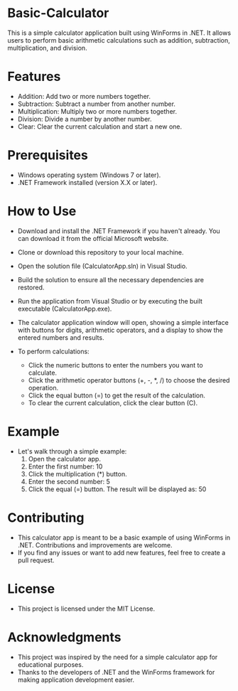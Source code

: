 # Basic-Calculator
This is a simple calculator application built using WinForms in .NET. It allows users to perform basic arithmetic calculations such as addition, subtraction, multiplication, and division.
# Features
* Addition: Add two or more numbers together.
* Subtraction: Subtract a number from another number.
* Multiplication: Multiply two or more numbers together.
* Division: Divide a number by another number.
* Clear: Clear the current calculation and start a new one.

# Prerequisites
* Windows operating system (Windows 7 or later).
* .NET Framework installed (version X.X or later).
# How to Use
* Download and install the .NET Framework if you haven't already. You can download it from the official Microsoft website.
* Clone or download this repository to your local machine.
* Open the solution file (CalculatorApp.sln) in Visual Studio.
* Build the solution to ensure all the necessary dependencies are restored.
* Run the application from Visual Studio or by executing the built executable (CalculatorApp.exe).
* The calculator application window will open, showing a simple interface with buttons for digits, arithmetic operators, and a display to show the entered numbers and results.

* To perform calculations:
   * Click the numeric buttons to enter the numbers you want to calculate.
   * Click the arithmetic operator buttons (+, -, *, /) to choose the desired operation.
   * Click the equal button (=) to get the result of the calculation.
   * To clear the current calculation, click the clear button (C).

# Example
* Let's walk through a simple example:
   1. Open the calculator app.
   2. Enter the first number: 10
   3. Click the multiplication (*) button.
   4. Enter the second number: 5
   5. Click the equal (=) button.
The result will be displayed as: 50

# Contributing
* This calculator app is meant to be a basic example of using WinForms in .NET. Contributions and improvements are welcome.
* If you find any issues or want to add new features, feel free to create a pull request.

# License
* This project is licensed under the MIT License.

# Acknowledgments
* This project was inspired by the need for a simple calculator app for educational purposes.
* Thanks to the developers of .NET and the WinForms framework for making application development easier.

